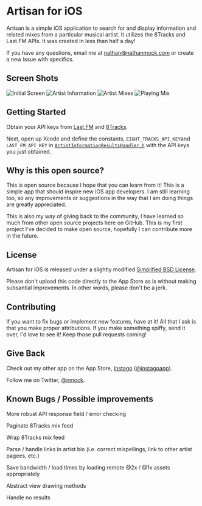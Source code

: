 Artisan for iOS
===========

Artisan is a simple iOS application to search for and display information and related mixes from a particular musical artist. It utilizes the 8Tracks and Last.FM APIs. It was created in less than half a day!

If you have any questions, email me at nathan@nathanmock.com or create a new issue with specifics.

## Screen Shots
![Initial Screen](http://i.imgur.com/hQ7lHVf.gif)
![Artist Information](http://i.imgur.com/R7Z4Omw.gif)
![Artist Mixes](http://i.imgur.com/N0qrzE2.gif)
![Playing Mix](http://i.imgur.com/XjiVGml.gif)

## Getting Started
Obtain your API keys from [Last.FM](http://www.last.fm/api/account/create) and [8Tracks](http://8tracks.com/developers/new).

Next, open up Xcode and define the constants, `EIGHT_TRACKS_API_KEY`and `LAST_FM_API_KEY` in [`ArtistInformationResultsHandler.h`](https://github.com/nmock/artisan-ios/blob/master/Artisan/ArtistInformationResultsHandler.h) with the API keys you just obtained.

## Why is this open source?
This is open source because I hope that you can learn from it! This is a simple app that should inspire new iOS app developers. I am still learning too, so any improvements or suggestions in the way that I am doing things are greatly appreciated.

This is also my way of giving back to the community, I have learned so much from other open source projects here on GitHub. This is my first project I've decided to make open source, hopefully I can contribute more in the future.


## License
Artisan for iOS is released under a slightly modified [Simplified BSD License](https://github.com/nmock/artisan-ios/blob/master/LICENSE).

Please don't upload this code directly to the App Store as is without making subsantial improvements. In other words, please don't be a jerk.


## Contributing
If you want to fix bugs or implement new features, have at it! All that I ask is that you make proper attributions. If you make something spiffy, send it over, I'd love to see it! Keep those pull requests coming!


## Give Back
Check out my other app on the App Store, [Instago](http://www.instagoapp.com) ([@instagoapp](http://www.twitter.com/instagoapp)). 

Follow me on Twitter, [@nmock](http://www.twitter.com/nmock).


## Known Bugs / Possible improvements
More robust API response field / error checking

Paginate 8Tracks mix feed

Wrap 8Tracks mix feed

Parse / handle links in artist bio (i.e. correct mispellings, link to other artist pagees, etc.)

Save bandwidth / load times by loading remote @2x / @1x assets appropriately

Abstract view drawing methods

Handle no results
